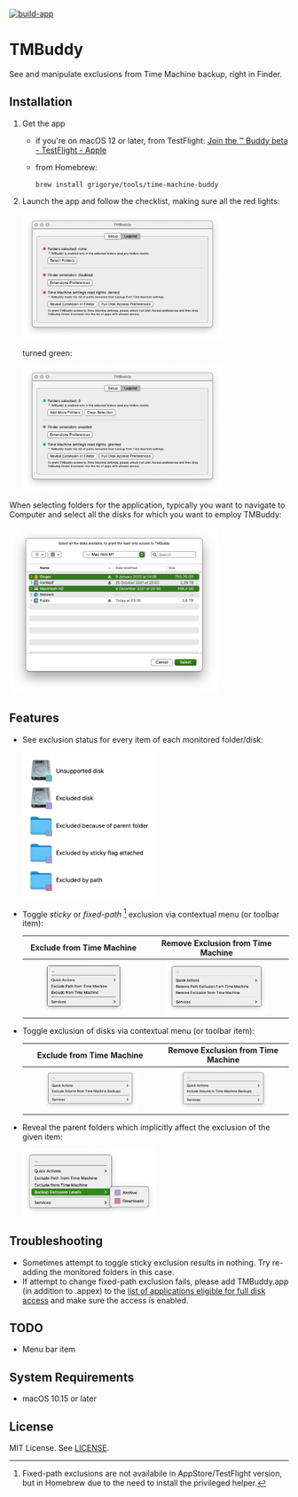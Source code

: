 [![build-app](https://github.com/grigorye/TMBuddy/actions/workflows/build-app.yml/badge.svg)](https://github.com/grigorye/TMBuddy/actions/workflows/build-app.yml)

# TMBuddy

See and manipulate exclusions from Time Machine backup, right in Finder.

## Installation

1. Get the app
   
   - if you're on macOS 12 or later, from TestFlight:
     [Join the ™ Buddy beta - TestFlight - Apple](https://testflight.apple.com/join/gQCBR8p7)
   
   - from Homebrew:
     
     ```
     brew install grigorye/tools/time-machine-buddy
     ```

2. Launch the app and follow the checklist, making sure all the red lights:
   
   <img src="Targets/TMBuddy/Sources/Content/Standalone/MainWindow+Snapshots/test.allRed.@2x.png" alt="Checklist-Red.png" width=75% style="zoom:50%;" />
   
   turned green:
   
   <img src="Targets/TMBuddy/Sources/Content/Standalone/MainWindow+Snapshots/test.allGreen.@2x.png" alt="Checklist-Green.png" width=75% style="zoom:50%;" />

When selecting folders for the application, typically you want to navigate to Computer and select all the disks for which you want to employ TMBuddy:

<img src=".Images/Disk-Selection.png" width=75% style="zoom:50%;" />

## Features

- See exclusion status for every item of each monitored folder/disk:
  
  <img src="./Targets/TMBuddy/Sources/Legend/LegendView+Snapshots/test.1.@2x.png" alt="test.1" width=50% style="zoom:50%;" />
  
- Toggle *sticky* or *fixed-path* [^*] exclusion via contextual menu (or toolbar item):
  
  |                  Exclude from Time Machine                   |              Remove Exclusion from Time Machine              |
  | :----------------------------------------------------------: | :----------------------------------------------------------: |
  | <img src="Targets/TMBuddy/Sources/Content/Standalone/Menu+Snapshots/testPathExclusion.adding.@2x.png" alt="testPathExclusion.adding" width=75% style="zoom:50%;" /> | <img src="Targets/TMBuddy/Sources/Content/Standalone/Menu+Snapshots/testPathExclusion.removal.@2x.png" alt="testPathExclusion.removal" width=75% style="zoom:50%;" /> |
  
  [^*]: Fixed-path exclusions are not availabile in AppStore/TestFlight version, but in Homebrew due to the need to install the privileged helper.
  
- Toggle exclusion of disks via contextual menu (or toolbar item):
  
  |                  Exclude from Time Machine                   |              Remove Exclusion from Time Machine              |
  | :----------------------------------------------------------: | :----------------------------------------------------------: |
  | <img src="Targets/TMBuddy/Sources/Content/Standalone/Menu+Snapshots/testVolumeExclusion.adding.@2x.png" alt="testVolumeExclusion.adding" width=75% style="zoom:50%;" /> | <img src="Targets/TMBuddy/Sources/Content/Standalone/Menu+Snapshots/testVolumeExclusion.removal.@2x.png" alt="testVolumeExclusion.removal" width=75% style="zoom:50%;" /> |
  
- Reveal the parent folders which implicitly affect the exclusion of the given item:
  
  <img src="Targets/TMBuddy/Sources/Content/Standalone/Menu+Snapshots/testRevealParentExclusion.1.@2x.png" alt="testRevealParentExclusion.1" width=50% style="zoom:50%;" />

## Troubleshooting

- Sometimes attempt to toggle sticky exclusion results in nothing. Try re-adding the monitored folders in this case.
- If attempt to change fixed-path exclusion fails, please add TMBuddy.app (in addition to .appex) to the [list of applications eligible for full disk access](x-apple.systempreferences:com.apple.preference.security?Privacy_AllFiles) and make sure the access is enabled.

## TODO

- Menu bar item

## System Requirements

- macOS 10.15 or later

## License

MIT License. See [LICENSE](LICENSE).
